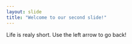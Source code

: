 ```yaml
---
layout: slide
title: "Welcome to our second slide!"
---
```

Life is realy short.
Use the left arrow to go back!
